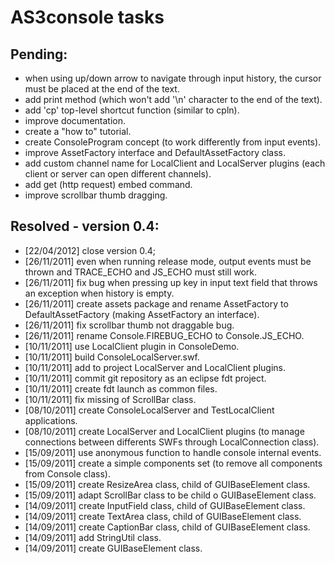 # AS3console tasks

## Pending:
* when using up/down arrow to navigate through input history, the cursor must be placed at the end of the text.
* add print method (which won't add '\n' character to the end of the text).
* add 'cp' top-level shortcut function (similar to cpln).
* improve documentation.
* create a "how to" tutorial.
* create ConsoleProgram concept (to work differently from input events).
* improve AssetFactory interface and DefaultAssetFactory class.
* add custom channel name for LocalClient and LocalServer plugins (each client or server can open different channels).
* add get (http request) embed command.
* improve scrollbar thumb dragging.

## Resolved - version 0.4:
* [22/04/2012] close version 0.4;
* [26/11/2011] even when running release mode, output events must be thrown and TRACE_ECHO and JS_ECHO must still work.
* [26/11/2011] fix bug when pressing up key in input text field that throws an exception when history is empty.
* [26/11/2011] create assets package and rename AssetFactory to DefaultAssetFactory (making AssetFactory an interface).
* [26/11/2011] fix scrollbar thumb not draggable bug.
* [26/11/2011] rename Console.FIREBUG_ECHO to Console.JS_ECHO.
* [10/11/2011] use LocalClient plugin in ConsoleDemo.
* [10/11/2011] build ConsoleLocalServer.swf.
* [10/11/2011] add to project LocalServer and LocalClient plugins.
* [10/11/2011] commit git repository as an eclipse fdt project.
* [10/11/2011] create fdt launch as common files.
* [10/11/2011] fix missing of ScrollBar class.
* [08/10/2011] create ConsoleLocalServer and TestLocalClient applications.
* [08/10/2011] create LocalServer and LocalClient plugins (to manage connections between differents SWFs through LocalConnection class).
* [15/09/2011] use anonymous function to handle console internal events.
* [15/09/2011] create a simple components set (to remove all components from Console class).
* [15/09/2011] create ResizeArea class, child of GUIBaseElement class.
* [15/09/2011] adapt ScrollBar class to be child o GUIBaseElement class.
* [14/09/2011] create InputField class, child of GUIBaseElement class.
* [14/09/2011] create TextArea class, child of GUIBaseElement class.
* [14/09/2011] create CaptionBar class, child of GUIBaseElement class.
* [14/09/2011] add StringUtil class.
* [14/09/2011] create GUIBaseElement class.